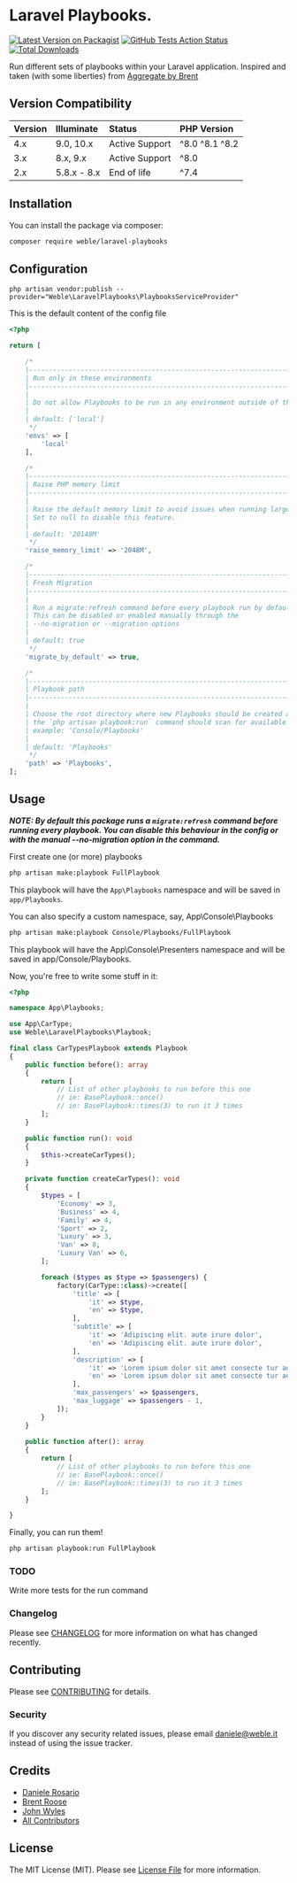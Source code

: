 # Laravel Playbooks.

[![Latest Version on Packagist](https://img.shields.io/packagist/v/weble/laravel-playbooks.svg?style=flat-square)](https://packagist.org/packages/weble/:package_name)
[![GitHub Tests Action Status](https://img.shields.io/github/workflow/status/weble/laravel-playbooks/run-tests?label=tests)](https://github.com/weble/laravel-playbooks/actions?query=workflow%3Arun-tests+branch%3Amaster)
[![Total Downloads](https://img.shields.io/packagist/dt/weble/laravel-playbooks.svg?style=flat-square)](https://packagist.org/packages/weble/:package_name)


Run different sets of playbooks within your Laravel application.
Inspired and taken (with some liberties) from [Aggregate by Brent](https://github.com/brendt/aggregate.stitcher.io/tree/master/app/App/Console)

## Version Compatibility

| Version | Illuminate  | Status         | PHP Version      |
|:--------|:------------|:---------------|:-----------------|
| 4.x     | 9.0, 10.x   | Active Support | ^8.0 ^8.1 ^8.2   |
| 3.x     | 8.x, 9.x    | Active Support | ^8.0             |
| 2.x     | 5.8.x - 8.x | End of life    | ^7.4             |

## Installation

You can install the package via composer:

```bash
composer require weble/laravel-playbooks
```

## Configuration

```
php artisan vendor:publish --provider="Weble\LaravelPlaybooks\PlaybooksServiceProvider"
```

This is the default content of the config file

```php
<?php

return [

    /*
    |--------------------------------------------------------------------------
    | Run only in these environments
    |--------------------------------------------------------------------------
    |
    | Do not allow Playbooks to be run in any environment outside of the ones specified here
    |
    | default: ['local']
     */
    'envs' => [
        'local'
    ],

    /*
    |--------------------------------------------------------------------------
    | Raise PHP memory limit
    |--------------------------------------------------------------------------
    |
    | Raise the default memory limit to avoid issues when running large playbooks.
    | Set to null to disable this feature.
    |
    | default: '20148M'
     */
    'raise_memory_limit' => '2048M',

    /*
    |--------------------------------------------------------------------------
    | Fresh Migration
    |--------------------------------------------------------------------------
    |
    | Run a migrate:refresh command before every playbook run by default.
    | This can be disabled or enabled manually through the
    | --no-migration or --migration options
    |
    | default: true
     */
    'migrate_by_default' => true,

    /*
    |--------------------------------------------------------------------------
    | Playbook path
    |--------------------------------------------------------------------------
    |
    | Choose the root directory where new Playbooks should be created and where
    | the `php artisan playbook:run` command should scan for available playbooks
    | example: 'Console/Playbooks'
    |
    | default: 'Playbooks'
     */
    'path' => 'Playbooks',
];
```
## Usage

***NOTE: By default this package runs a ```migrate:refresh``` command before running every playbook.
You can disable this behaviour in the config or with the manual --no-migration option in the command.***  

First create one (or more) playbooks

```bash
php artisan make:playbook FullPlaybook
```

This playbook will have the `App\Playbooks` namespace and will be saved in `app/Playbooks`.

You can also specify a custom namespace, say, App\Console\Playbooks

```bash
php artisan make:playbook Console/Playbooks/FullPlaybook
```
This playbook will have the App\Console\Presenters namespace and will be saved in app/Console/Playbooks.

Now, you're free to write some stuff in it:

```php
<?php

namespace App\Playbooks;

use App\CarType;
use Weble\LaravelPlaybooks\Playbook;

final class CarTypesPlaybook extends Playbook
{
    public function before(): array
    {
        return [
            // List of other playbooks to run before this one
            // ie: BasePlaybook::once()
            // ie: BasePlaybook::times(3) to run it 3 times
        ];
    }

    public function run(): void
    {
        $this->createCarTypes();
    }

    private function createCarTypes(): void
    {
        $types = [
            'Economy' => 3,
            'Business' => 4,
            'Family' => 4,
            'Sport' => 2,
            'Luxury' => 3,
            'Van' => 8,
            'Luxury Van' => 6,
        ];

        foreach ($types as $type => $passengers) {
            factory(CarType::class)->create([
                'title' => [
                    'it' => $type,
                    'en' => $type,
                ],
                'subtitle' => [
                    'it' => 'Adipiscing elit. aute irure dolor',
                    'en' => 'Adipiscing elit. aute irure dolor',
                ],
                'description' => [
                    'it' => 'Lorem ipsum dolor sit amet consecte tur adipiscing elit. aute irure dolor in reprehende.',
                    'en' => 'Lorem ipsum dolor sit amet consecte tur adipiscing elit. aute irure dolor in reprehende.',
                ],
                'max_passengers' => $passengers,
                'max_luggage' => $passengers - 1,
            ]);
        }
    }
    
    public function after(): array
    {
        return [
            // List of other playbooks to run before this one
            // ie: BasePlaybook::once()
            // ie: BasePlaybook::times(3) to run it 3 times
        ];
    }

}

```

Finally, you can run them!

```bash
php artisan playbook:run FullPlaybook
```


### TODO

Write more tests for the run command

### Changelog

Please see [CHANGELOG](CHANGELOG.md) for more information on what has changed recently.

## Contributing

Please see [CONTRIBUTING](CONTRIBUTING.md) for details.

### Security

If you discover any security related issues, please email daniele@weble.it instead of using the issue tracker.

## Credits

- [Daniele Rosario](https://github.com/skullbock)
- [Brent Roose](https://github.com/brendt)
- [John Wyles](https://github.com/fourstacks)
- [All Contributors](../../contributors)

## License

The MIT License (MIT). Please see [License File](LICENSE.md) for more information.
